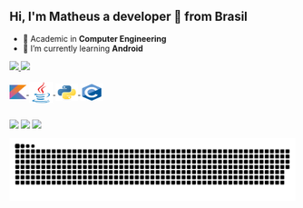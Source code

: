 ## Hi, I'm Matheus a developer 🚀 from Brasil

- 💼 Academic in **Computer Engineering**
- 🌱 I’m currently learning **Android**

 <div>
  <a href="https://github.com/matheus872">
  <img height="180em" src="https://github-readme-stats.vercel.app/api?username=matheus872&show_icons=true&theme=tokyonight&include_all_commits=true&count_private=true"/>
  <img height="180em" src="https://github-readme-stats.vercel.app/api/top-langs/?username=matheus872&layout=compact&langs_count=16&theme=tokyonight"/>
</div>
<div style="display: inline_block"><br>
  <img align="center" alt="Kotlin" height="25" width="30" src="https://raw.githubusercontent.com/devicons/devicon/master/icons/kotlin/kotlin-original.svg">
  <img align="center" alt="Java" height="38" width="43" src="https://raw.githubusercontent.com/devicons/devicon/master/icons/java/java-original.svg">
  <img align="center" alt="Python" height="30" width="40" src="https://raw.githubusercontent.com/devicons/devicon/master/icons/python/python-original.svg">
  <img align="center" alt="C" height="30" width="40" src="https://raw.githubusercontent.com/devicons/devicon/master/icons/c/c-original.svg">
</div>
  
  ##
 
<div> 
  <a href="https://instagram.com/hsl.matheus" target="_blank"><img src="https://img.shields.io/badge/-Instagram-%23E4405F?style=for-the-badge&logo=instagram&logoColor=white" target="_blank"></a>
  <a href = "mailto:matheus872@hotmail.com"><img src="https://img.shields.io/badge/-Gmail-%23333?style=for-the-badge&logo=gmail&logoColor=white" target="_blank"></a>
  <a href="https://www.linkedin.com/in/hslmatheus" target="_blank"><img src="https://img.shields.io/badge/-LinkedIn-%230077B5?style=for-the-badge&logo=linkedin&logoColor=white" target="_blank"></a> 
 
 ![Snake animation](https://github.com/matheus872/matheus872/blob/output/github-contribution-grid-snake.svg)
 
</div>
